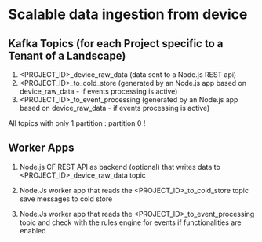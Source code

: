 # Scalable data ingestion from device

## Kafka Topics (for each Project specific to a Tenant of a Landscape)

1. <PROJECT_ID>_device_raw_data (data sent to a Node.js REST api)
2. <PROJECT_ID>_to_cold_store (generated by an Node.js app based on device_raw_data - if events processing is active)
3. <PROJECT_ID>_to_event_processing (generated by an Node.js app based on device_raw_data - if events processing is active)

All topics with only 1 partition : partition 0 !

## Worker Apps

1. Node.js CF REST API as backend (optional) that writes data to <PROJECT_ID>_device_raw_data topic

2. Node.Js worker app that reads the <PROJECT_ID>_to_cold_store topic save messages to cold store

3. Node.Js worker app that reads the <PROJECT_ID>_to_event_processing topic and check with the rules engine for events if functionalities are enabled
